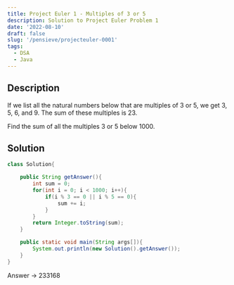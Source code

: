 ```yaml
---
title: Project Euler 1 - Multiples of 3 or 5
description: Solution to Project Euler Problem 1
date: '2022-08-10'
draft: false
slug: '/pensieve/projecteuler-0001'
tags:
  - DSA
  - Java
---
```


## Description

If we list all the natural numbers below that are multiples of 3 or 5, we get 3, 5, 6, and 9. The sum of these multiples is 23.

Find the sum of all the multiples 3 or 5 below 1000.

## Solution

```java
class Solution{

    public String getAnswer(){
        int sum = 0;
        for(int i = 0; i < 1000; i++){
            if(i % 3 == 0 || i % 5 == 0){
                sum += i;
            }
        }
        return Integer.toString(sum);
    }

    public static void main(String args[]){
        System.out.println(new Solution().getAnswer());
    }
}
```

Answer → 233168